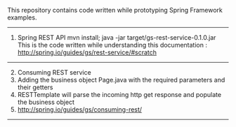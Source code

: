 This repository contains code written while prototyping Spring Framework examples.

------------------------------
1. Spring REST API
mvn install; java -jar target/gs-rest-service-0.1.0.jar
This is the code written while understanding this documentation : http://spring.io/guides/gs/rest-service/#scratch
------------------------------
2. Consuming REST service
1. Adding the business object Page.java with the required parameters and their getters 
2. RESTTemplate will parse the incoming http get response and populate the business object
3. http://spring.io/guides/gs/consuming-rest/
------------------------------

